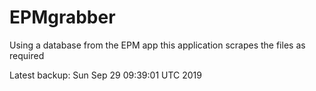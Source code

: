 # EPMgrabber
Using a database from the EPM app this application scrapes the files as required


Latest backup: Sun Sep 29 09:39:01 UTC 2019
